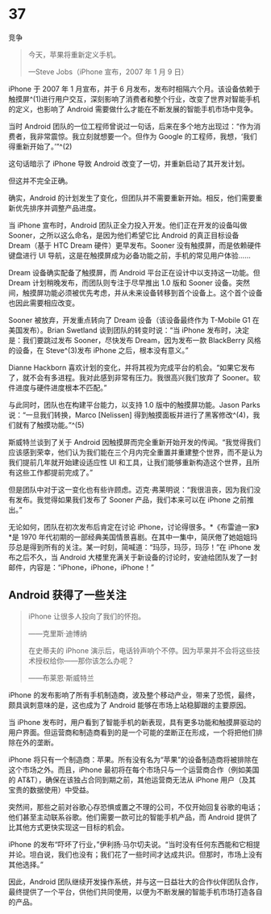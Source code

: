 # 37

竞争

> 今天，苹果将重新定义手机。
> 
> —Steve Jobs（iPhone 宣布，2007 年 1 月 9 日）

iPhone 于 2007 年 1 月宣布，并于 6 月发布，发布时相隔六个月。该设备依赖于触摸屏^(1)进行用户交互，深刻影响了消费者和整个行业，改变了世界对智能手机的定义，也影响了 Android 需要做什么才能在不断发展的智能手机市场中竞争。

当时 Android 团队的一位工程师曾说过一句话，后来在多个地方出现过：“作为消费者，我非常震惊。我立刻就想要一个。但作为 Google 的工程师，我想，‘我们得重新开始了。’”^(2)

这句话暗示了 iPhone 导致 Android 改变了一切，并重新启动了其开发计划。

但这并不完全正确。

确实，Android 的计划发生了变化，但团队并不需要重新开始。相反，他们需要重新优先排序并调整产品进度。

当 iPhone 宣布时，Android 团队正全力投入开发。他们正在开发的设备叫做 Sooner，之所以这么命名，是因为他们希望它比 Android 的真正目标设备 Dream（基于 HTC Dream 硬件）更早发布。Sooner 没有触摸屏，而是依赖硬件键盘进行 UI 导航，这是在触摸屏成为必备功能之前，手机的常见用户体验……

Dream 设备确实配备了触摸屏，而 Android 平台正在设计中以支持这一功能。但 Dream 计划稍晚发布，而团队则专注于尽早推出 1.0 版和 Sooner 设备。突然间，触摸屏功能必须被优先考虑，并从未来设备转移到首个设备上。这个首个设备也因此需要相应改变。

Sooner 被放弃，开发重点转向了 Dream 设备（该设备最终作为 T-Mobile G1 在美国发布）。Brian Swetland 谈到团队的转变时说：“当 iPhone 发布时，决定是：我们要跳过发布 Sooner，尽快发布 Dream，因为发布一款 BlackBerry 风格的设备，在 Steve^(3)发布 iPhone 之后，根本没有意义。”

Dianne Hackborn 喜欢计划的变化，并将其视为完成平台的机会。“如果它发布了，就不会有多进程。我对此感到非常有压力。我很高兴我们放弃了 Sooner。软件进度与硬件进度根本不匹配。”

与此同时，团队也在构建平台能力，以支持 1.0 版中的触摸屏功能。Jason Parks 说：“一旦我们转换，Marco [Nelissen] 得到触摸面板并进行了黑客修改^(4)，我们就有了触摸功能。”^(5)

斯威特兰谈到了关于 Android 因触摸屏而完全重新开始开发的传闻。“我觉得我们应该感到荣幸，他们认为我们能在三个月内完全重置并重建整个世界，而不是认为我们提前几年就开始建设适应性 UI 和工具，让我们能够重新构造这个世界，且所有这些工作都提前完成了。”

但是团队中对于这一变化也有些许顾虑。迈克·弗莱明说：“我很沮丧，因为我们没有发布。我觉得如果我们发布了 Sooner 产品，我们本来可以在 iPhone 之前推出。”

无论如何，团队在初次发布后肯定在讨论 iPhone，讨论得很多。*《布雷迪一家》*是 1970 年代初期的一部经典美国情景喜剧。在其中一集中，简厌倦了她姐姐玛莎总是得到所有的关注。某一时刻，简喊道：“玛莎，玛莎，玛莎！”在 iPhone 发布之后不久，当 Android 大楼里充满关于新设备的讨论时，安迪给团队发了一封邮件，内容是：“iPhone，iPhone，iPhone！”

## Android 获得了一些关注

> iPhone 让很多人投向了我们的怀抱。
> 
> ——克里斯·迪博纳
> 
> 在史蒂夫的 iPhone 演示后，电话铃声响个不停。因为苹果并不会将这些技术授权给你——那你该怎么办呢？
> 
> ——布莱恩·斯威特兰

iPhone 的发布影响了所有手机制造商，波及整个移动产业，带来了恐慌，最终，颇具讽刺意味的是，这也成为了 Android 能够在市场上站稳脚跟的主要原因。

当 iPhone 发布时，用户看到了智能手机的新表现，具有更多功能和触摸屏驱动的用户界面。但运营商和制造商看到的是一个可能的垄断正在形成，一个将把他们排除在外的垄断。

iPhone 将只有一个制造商：苹果。所有没有名为“苹果”的设备制造商将被排除在这个市场之外。而且，iPhone 最初将在每个市场只与一个运营商合作（例如美国的 AT&T），确保在该独占合同到期之前，其他运营商无法从 iPhone 用户（及其宝贵的数据使用）中受益。

突然间，那些之前对谷歌心存恐惧或置之不理的公司，不仅开始回复谷歌的电话；他们甚至主动联系谷歌。他们需要一款可比的智能手机产品，而 Android 提供了比其他方式更快实现这一目标的机会。

iPhone 的发布“吓坏了行业，”伊利扬·马尔切夫说。“当时没有任何东西能和它相提并论。坦白说，我们也没有；我们花了一些时间才达成共识。但那时，市场上没有其他选择。”

因此，Android 团队继续开发操作系统，并与这一日益壮大的合作伙伴团队合作，最终提供了一个平台，供他们共同使用，以便为不断发展的智能手机市场打造各自的产品。
